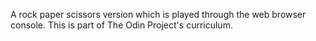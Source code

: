 A rock paper scissors version which is played through the web browser console. 
This is part of The Odin Project's curriculum.